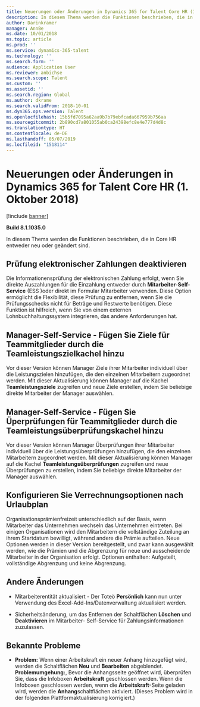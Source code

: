 ```yaml
---
title: Neuerungen oder Änderungen in Dynamics 365 for Talent Core HR (1. Oktober 2018)
description: In diesem Thema werden die Funktionen beschrieben, die in Microsoft Dynamics 365 for Talent Core HR entweder neu oder geändert sind.
author: Darinkramer
manager: AnnBe
ms.date: 10/01/2018
ms.topic: article
ms.prod: ''
ms.service: dynamics-365-talent
ms.technology: ''
ms.search.form: ''
audience: Application User
ms.reviewer: anbichse
ms.search.scope: Talent
ms.custom: ''
ms.assetid: ''
ms.search.region: Global
ms.author: dkrame
ms.search.validFrom: 2018-10-01
ms.dyn365.ops.version: Talent
ms.openlocfilehash: 15b5fd7095a62aa9b7b79ebfcada667959b756aa
ms.sourcegitcommit: 2b890cd7a801055ab0ca24398efc8e4e777d4d8c
ms.translationtype: HT
ms.contentlocale: de-DE
ms.lasthandoff: 05/07/2019
ms.locfileid: "1518114"
---
```

# <a name="whats-new-or-changed-in-dynamics-365-for-talent-core-hr-october-1-2018"></a>Neuerungen oder Änderungen in Dynamics 365 for Talent Core HR (1. Oktober 2018)

[!include [banner](includes/banner.md)]

**Build 8.1.1035.0**

In diesem Thema werden die Funktionen beschrieben, die in Core HR entweder neu oder geändert sind.

## <a name="turn-off-electronic-payment-validation"></a>Prüfung elektronischer Zahlungen deaktivieren

Die Informationensprüfung der elektronischen Zahlung erfolgt, wenn Sie direkte Auszahlungen für die Einzahlung entweder durch **Mitarbeiter-Self-Service** (ESS )oder direkt im Formular Mitarbeiter verwenden. Diese Option ermöglicht die Flexibilität, diese Prüfung zu entfernen, wenn Sie die Prüfungsschecks nicht für Beträge und Restwerte benötigen. Diese Funktion ist hilfreich, wenn Sie von einem externen Lohnbuchhaltungssystem integrieren, das andere Anforderungen hat.

## <a name="manager-self-service---add-goals-for-team-members-through-the-team-performance-goals-tile"></a>Manager-Self-Service - Fügen Sie Ziele für Teammitglieder durch die Teamleistungszielkachel hinzu

Vor dieser Version können Manager Ziele ihrer Mitarbeiter individuell über die Leistungszielen hinzufügen, die den einzelnen Mitarbeitern zugeordnet werden. Mit dieser Aktualisierung können Manager auf die Kachel **Teamleistungsziele** zugreifen und neue Ziele erstellen, indem Sie beliebige direkte Mitarbeiter der Manager auswählen.

## <a name="manager-self-service---add-reviews-for-team-members-through-the-team-performance-reviews-tile"></a>Manager-Self-Service - Fügen Sie Üperprüfungen für Teammitglieder durch die Teamleistungsüberprüfungskachel hinzu

Vor dieser Version können Manager Überprüfungen ihrer Mitarbeiter individuell über die Leistungsüberprüfungen hinzufügen, die den einzelnen Mitarbeitern zugeordnet werden. Mit dieser Aktualisierung können Manager auf die Kachel **Teamleistungsüberprüfungen** zugreifen und neue Überprüfungen zu erstellen, indem Sie beliebige direkte Mitarbeiter der Manager auswählen.

## <a name="configure-proration-options-by-leave-plan"></a>Konfigurieren Sie Verrechnungsoptionen nach Urlaubplan

Organisationsprämienfreizeit unterschiedlich auf der Basis, wenn Mitarbeiter das Unternehmen wechseln‌ das Unternehmen eintreten. Bei einigen Organisationen wird den Mitarbeitern die vollständige Zuteilung an ihrem Startdatum bewilligt, während andere die Prämie aufteilen. Neue Optionen werden in dieser Version bereitgestellt, und zwar kann ausgewählt werden, wie die Prämien und die Abgrenzung für neue und ausscheidende Mitarbeiter in der Organisation erfolgt. Optionen enthalten: Aufgeteilt, vollständige Abgrenzung und keine Abgrenzung.

## <a name="other-changes"></a>Andere Änderungen

-   Mitarbeiterentität aktualisiert - Der Toteö **Persönlich** kann nun unter Verwendung des Excel-Add-Ins/Datenverwaltung aktualisiert werden.

-   Sicherheitsänderung, um das Entfernen der Schaltflächen **Löschen** und **Deaktivieren** im Mitarbeiter- Self-Service für Zahlungsinformationen zuzulassen.

## <a name="known-issue"></a>Bekannte Probleme

-   **Problem:** Wenn einer Arbeitskraft ein neuer Anhang hinzugefügt wird, werden die Schaltflächen **Neu** und **Bearbeiten** abgeblendet. **Problemumgehung:**, Bevor die Anhangsseite geöffnet wird, überprüfen Sie, dass die Infoboxen **Arbeitskraft** geschlossen werden. Wenn die Infoboxen geschlossen werden, wenn die **Arbeitskraft**-Seite geladen wird, werden die **Anhang**schaltflächen aktiviert. (Dieses Problem wird in der folgenden Plattformaktualisierung korrigiert.)
